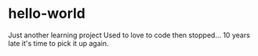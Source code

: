# hello-world
Just another learning project
Used to love to code then stopped... 10 years late it's time to pick it up again.
